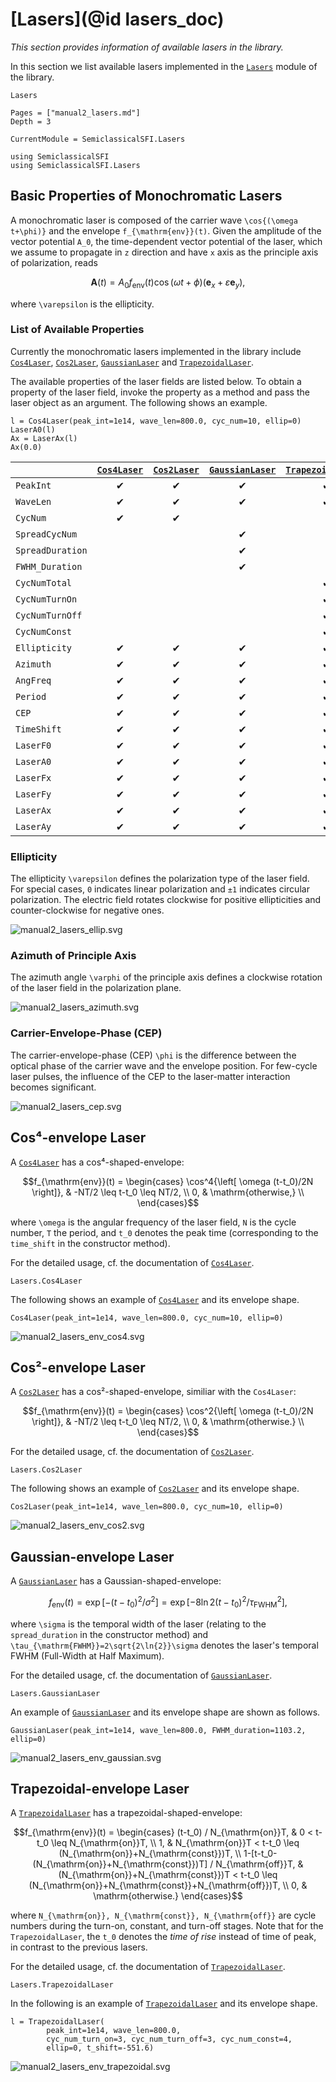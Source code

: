 # [Lasers](@id lasers_doc)

*This section provides information of available lasers in the library.*

In this section we list available lasers implemented in the [`Lasers`](@ref) module of the library.

```@docs
Lasers
```

```@contents
Pages = ["manual2_lasers.md"]
Depth = 3
```

```@meta
CurrentModule = SemiclassicalSFI.Lasers
```

```@setup manual_lasers
using SemiclassicalSFI
using SemiclassicalSFI.Lasers
```


## Basic Properties of Monochromatic Lasers

A monochromatic laser is composed of the carrier wave ``\cos{(\omega t+\phi)}`` and the envelope ``f_{\mathrm{env}}(t)``.
Given the amplitude of the vector potential ``A_0``, the time-dependent vector potential of the laser,
which we assume to propagate in ``z`` direction and have ``x`` axis as the principle axis of polarization, reads
```math
\bm{A}(t) =  A_0 f_{\mathrm{env}}(t) \cos{(\omega t+\phi)} \left( \bm{e}_x + \varepsilon \bm{e}_y \right),
```
where ``\varepsilon`` is the ellipticity.

### List of Available Properties

Currently the monochromatic lasers implemented in the library include
[`Cos4Laser`](@ref), [`Cos2Laser`](@ref), [`GaussianLaser`](@ref) and [`TrapezoidalLaser`](@ref).

The available properties of the laser fields are listed below.
To obtain a property of the laser field, invoke the property as a method and pass the laser object as an argument. The following shows an example.

```@repl manual_lasers
l = Cos4Laser(peak_int=1e14, wave_len=800.0, cyc_num=10, ellip=0)
LaserA0(l)
Ax = LaserAx(l)
Ax(0.0)
```

|               |[`Cos4Laser`](@ref) | [`Cos2Laser`](@ref) | [`GaussianLaser`](@ref) | [`TrapezoidalLaser`](@ref) |
|:--------------|:-:|:-:|:-:|:-:|
|`PeakInt`      | ✔ | ✔ | ✔ | ✔ |
|`WaveLen`      | ✔ | ✔ | ✔ | ✔ |
|`CycNum`       | ✔ | ✔ |   |   |
|`SpreadCycNum` |   |   | ✔ |   |
|`SpreadDuration`|  |   | ✔ |   |
|`FWHM_Duration`|   |   | ✔ |   |
|`CycNumTotal`  |   |   |   | ✔ |
|`CycNumTurnOn` |   |   |   | ✔ |
|`CycNumTurnOff`|   |   |   | ✔ |
|`CycNumConst`  |   |   |   | ✔ |
|`Ellipticity`  | ✔ | ✔ | ✔ | ✔ |
|`Azimuth`      | ✔ | ✔ | ✔ | ✔ |
|`AngFreq`      | ✔ | ✔ | ✔ | ✔ |
|`Period`       | ✔ | ✔ | ✔ | ✔ |
|`CEP`          | ✔ | ✔ | ✔ | ✔ |
|`TimeShift`    | ✔ | ✔ | ✔ | ✔ |
|`LaserF0`      | ✔ | ✔ | ✔ | ✔ |
|`LaserA0`      | ✔ | ✔ | ✔ | ✔ |
|`LaserFx`      | ✔ | ✔ | ✔ | ✔ |
|`LaserFy`      | ✔ | ✔ | ✔ | ✔ |
|`LaserAx`      | ✔ | ✔ | ✔ | ✔ |
|`LaserAy`      | ✔ | ✔ | ✔ | ✔ |

### Ellipticity

The ellipticity ``\varepsilon`` defines the polarization type of the laser field.
For special cases, `0` indicates linear polarization and `±1` indicates circular polarization. The electric field rotates clockwise for positive ellipticities and counter-clockwise for negative ones.

![manual2_lasers_ellip.svg](./assets/manual2_lasers_ellip.svg)


### Azimuth of Principle Axis

The azimuth angle ``\varphi`` of the principle axis defines a clockwise rotation of the laser field in the polarization plane.

![manual2_lasers_azimuth.svg](./assets/manual2_lasers_azimuth.svg)


### Carrier-Envelope-Phase (CEP)

The carrier-envelope-phase (CEP) ``\phi`` is the difference between the optical phase of the carrier wave and the envelope position. For few-cycle laser pulses, the influence of the CEP to the laser-matter interaction becomes significant.

![manual2_lasers_cep.svg](./assets/manual2_lasers_cep.svg)


## Cos⁴-envelope Laser

A [`Cos4Laser`](@ref) has a cos⁴-shaped-envelope:
```math
f_{\mathrm{env}}(t) =
    \begin{cases}
    \cos^4{\left[ \omega (t-t_0)/2N \right]},   & -NT/2 \leq t-t_0 \leq NT/2, \\
    0,                                          & \mathrm{otherwise,} \\
    \end{cases}
```
where ``\omega`` is the angular frequency of the laser field, ``N`` is the cycle number, ``T`` the period, and ``t_0`` denotes the peak time (corresponding to the `time_shift` in the constructor method).

For the detailed usage, cf. the documentation of [`Cos4Laser`](@ref).

```@docs
Lasers.Cos4Laser
```

The following shows an example of [`Cos4Laser`](@ref) and its envelope shape.

```@repl manual_lasers
Cos4Laser(peak_int=1e14, wave_len=800.0, cyc_num=10, ellip=0)
```

![manual2_lasers_env_cos4.svg](./assets/manual2_lasers_env_cos4.svg)


## Cos²-envelope Laser

A [`Cos2Laser`](@ref) has a cos²-shaped-envelope, similiar with the `Cos4Laser`:
```math
f_{\mathrm{env}}(t) =
    \begin{cases}
    \cos^2{\left[ \omega (t-t_0)/2N \right]},   & -NT/2 \leq t-t_0 \leq NT/2, \\
    0,                                          & \mathrm{otherwise.} \\
    \end{cases}
```

For the detailed usage, cf. the documentation of [`Cos2Laser`](@ref).

```@docs
Lasers.Cos2Laser
```

The following shows an example of [`Cos2Laser`](@ref) and its envelope shape.

```@repl manual_lasers
Cos2Laser(peak_int=1e14, wave_len=800.0, cyc_num=10, ellip=0)
```

![manual2_lasers_env_cos2.svg](./assets/manual2_lasers_env_cos2.svg)


## Gaussian-envelope Laser

A [`GaussianLaser`](@ref) has a Gaussian-shaped-envelope:
```math
f_{\mathrm{env}}(t) = \exp{\left[ -(t-t_0)^2/\sigma^2 \right]} = \exp{\left[ -8\ln{2}(t-t_0)^2/\tau_{\mathrm{FWHM}}^2 \right]},
```
where ``\sigma`` is the temporal width of the laser (relating to the `spread_duration` in the constructor method) and ``\tau_{\mathrm{FWHM}}=2\sqrt{2\ln{2}}\sigma`` denotes the laser's temporal FWHM (Full-Width at Half Maximum).

For the detailed usage, cf. the documentation of [`GaussianLaser`](@ref).

```@docs
Lasers.GaussianLaser
```

An example of [`GaussianLaser`](@ref) and its envelope shape are shown as follows.

```@repl manual_lasers
GaussianLaser(peak_int=1e14, wave_len=800.0, FWHM_duration=1103.2, ellip=0)
```

![manual2_lasers_env_gaussian.svg](./assets/manual2_lasers_env_gaussian.svg)


## Trapezoidal-envelope Laser

A [`TrapezoidalLaser`](@ref) has a trapezoidal-shaped-envelope:
```math
f_{\mathrm{env}}(t) =
    \begin{cases}
        (t-t_0) / N_{\mathrm{on}}T,
                & 0 < t-t_0 \leq N_{\mathrm{on}}T, \\
        1,
                & N_{\mathrm{on}}T < t-t_0 \leq (N_{\mathrm{on}}+N_{\mathrm{const}})T, \\
        1-[t-t_0-(N_{\mathrm{on}}+N_{\mathrm{const}})T] / N_{\mathrm{off}}T,
                & (N_{\mathrm{on}}+N_{\mathrm{const}})T < t-t_0 \leq (N_{\mathrm{on}}+N_{\mathrm{const}}+N_{\mathrm{off}})T, \\
        0,
                & \mathrm{otherwise.}
    \end{cases}
```
where ``N_{\mathrm{on}}, N_{\mathrm{const}}, N_{\mathrm{off}}`` are cycle numbers during the turn-on, constant, and turn-off stages. Note that for the `TrapezoidalLaser`, the ``t_0`` denotes the *time of rise* instead of time of peak, in contrast to the previous lasers.

For the detailed usage, cf. the documentation of [`TrapezoidalLaser`](@ref).

```@docs
Lasers.TrapezoidalLaser
```

In the following is an example of [`TrapezoidalLaser`](@ref) and its envelope shape.

```@repl manual_lasers
l = TrapezoidalLaser(
        peak_int=1e14, wave_len=800.0,
        cyc_num_turn_on=3, cyc_num_turn_off=3, cyc_num_const=4,
        ellip=0, t_shift=-551.6)
```

![manual2_lasers_env_trapezoidal.svg](./assets/manual2_lasers_env_trapezoidal.svg)

